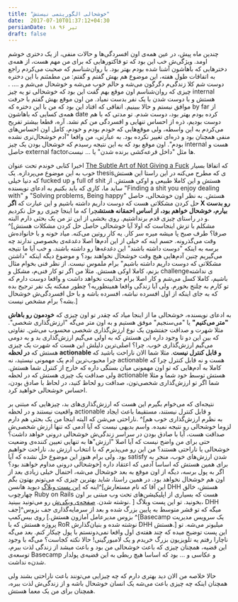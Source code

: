 ```yaml
---
title: "خوشحالی الگوریتمی نیستش"
date:  2017-07-10T01:37:12+04:30
persianDate: ۱۸ تیر ۹۶
draft: false
---
```


چندین ماه پیش، در عین همه‌ی اون افسردگی‌ها و حالات منفی، از یک دختری خوشم اومد. ویژگی‌ش خب این بود که تو فاکتورهایی که برای من مهم هست، از همه‌ی دخترهایی که باهاشون آشنا شده بودم بهتر بود. با روان‌شناسم که صحبت می‌کردم راجع به اتفاقات طول هفته، این موضوع هم بهش گفتم و گفتم: من مطمئنم با این دختره دوست شم کلا زندگی‌م دگرگون می‌شه و حالم خوب می‌شه و خوشحال می‌شم و .... . چیزی که روان‌شناسم اون موقع بهم گفت این بود که خوشحالی تو یه چیز internal هستش و با دوست شدن با یک نفر بدست نمیاد. من اون موقع بهش گفتم با حرفت موافق نیستم و حالا ببینیم. اتفاقی که افتاد این بود که من با این دختره که by far از همه‌ی کسایی که باهاشون date کرده بودم بهتر بود، دوست شدم. تو مدتی که با هم دوست بودیم، ذره از احساس تنهایی و افسردگی من کم نشد. آره، قطعا بیشتر تفریح می‌کردم به این واسطه، ولی موقع‌هایی که خودم بودم و خودم، کامل اون احساس‌های منفی همچنان بود و ذره‌ای تغییر نکرده بود. به عبارتی، من واقعا "آدم خوشحال‌تری نشده بودم". اون موقع بود که به این نتیجه رسیدم که خوشحال بودن یک چیز internal هست و حاصل external factorها مثل "داخل قرعه‌کشی برنده شدن" یا ... نیست. 

اخیرا کتابی خوندم تحت عنوان [The Subtle Art of Not Giving a Fuck](https://www.goodreads.com/book/show/28257707-the-subtle-art-of-not-giving-a-f-ck)
 که اتفاقا بسیار خوب به این موضوع می‌پردازه. یک thesisی که مطرح می‌کنه در این راستا این هستش که دنیا خیلی fucked up و full of shit هستش و این کاملا طبیعی و اوکی هستش. از ساید ما، کاری که باید بکنیم به ادعای نویسنده "Finding a shit you enjoy dealing with" و "Solving problems, Being happy" هستش. به نظر اون خوشحالی، حاصل حل کردن مشکلاتی هست که دوست داریم داشته باشیم و این عبارت که **اگر X رو بدست بیارم، خوشحال خواهم بود، از اساس احمقانه هستش**چرا که ما اینجا چیزی رو حل نکردیم و در راستای چیزی قدم برنداشتیم. روی بخشی از این تز من یک بحثی دارم البته. 
^[مشکلم با تزش اینجاست که اولا آیا خوشحالی حاصل حل کردن مشکلات هستش صرفا؟ طرف صبح پا میشه میره سر کار. یه کار روتین می‌کنه. میاد خونه و با خانواده‌ش وقت می‌گذرونه. حسم اینه که خیلی از این آدم‌ها اصلا دغدغه‌ی بخصوصی ندارند چه برسه به اینکه "دوست داشته باشند" این دغدغه‌ها رو داشته باشند. و خب آیا ما نتیجه می‌گیریم چنین آدم‌هایی هیچ وقت خوشحال نخواهند بود؟ و موضوع دیگه اینکه "داشتن مشکلاتی که دوست داریم داشته باشیم" برام ملموس نیست. از نظر فنی بخوام مثال بزنم، کاملا اوکی هستش. مثلا من اگر تو کار فنی‌م، مشکل و challengeی نداشته باشیم، کاملا کسل می‌شم و کار اصلا برام جذابیت نخواهد داشت و واقعا دوست دارم که تو کارم به چلنج بخورم. ولی آیا زندگی واقعا همینطوریه؟ چطور ممکنه یک نفر ترجیح بده که به جای اینکه از اول افسرده نباشه، افسرده باشه و با حل افسردگی‌ش خوشحال بشه؟ برام مشخص نیست.]

به ادعای نویسنده، خوشحالی ما از اینجا میاد که چقدر تو اون چیزی که **خودمون رو باهاش "متر می‌کنیم"** یا "می‌سنجیم" موفق هستیم و به اون متر می‌گه "ارزش‌گذاری شخصی".  مثلا شهرت و صداقت جفتشون یک نوع ارزش‌گذاری شخصی محسوب می‌شن. تفاوتی که بین این دو تا وجود داره این هستش که به اولی می‌گیم ارزش‌گذاری بد و به دومی می‌گیم ارزش‌گذاری خوب. چرا؟ اصلی‌ترین دلیلش این هست که شهرت یک چیزی هستش که **در لحظه actionable و قابل کنترل نیست**. مثلا شما الان ناراحت باشید که چرا محبوب‌ترین آدم یک مهمونی نیستید، نه actionable هست و نه قابل کنترل چرا که کاملا به آدم‌هایی که تو اون مهمونی میان بستگی داره که خارج از کنترل شما هستش. ولی صداقت یک چیزی هستش که در لحظه actionable هستش توسط خود شما و مثلا شما اگر تو ارزش‌گذاری شخصی‌تون، صداقت رو لحاظ کنید، در لحاظ با صادق بودن، احساس خوشحالی خواهید کرد. 

نتیجه‌ای که می‌خوام بگیرم این هست که ارزش‌گذاری‌های بد، چیزهایی که مبتنی بر واقعیت نیستند و در لحظه actionable و قابل کنترل نیستند، مستقیما باعث ایجاد ناراحتی می‌شن که البته اینجا من یک بحثی هم دارم. 
^[به نظرم ارزش‌گذاری خوب هم لزوما خوشحالی رو نتیجه نمیده. واسم بدیهی نیست که آیا آدمی که تنها ارزش شخصی‌ش صداقت هست، آیا با صادق بودن در سراسر زندگی‌ش خوشحالی درونی خواهد داشت؟ حتی برای من واضح نیست که آیا اصلا "ارزش‌"ها به تنهایی تعیین کننده‌ی وضعیت خوشحالی یا ناراحتی هستند؟ من این رو می‌پذیرم که با انتخاب ارزش بد، ناراحت خواهیم بود. ولی برام هنوز این موضوع حل نشده که آیا satisfy شدن ارزش‌های خوب، منجر به خوشحالی درونی مداوم خواهند بود؟]
برای همین هستش که اساسا آدمی که اعتقاد داره اگر به پول برسه، دیگه از اون موقع به بعد خوشحال می‌شه، احتمال خیلی زیادی بعد از اون هم خوشحال نخواهد بود. در همین راستا، شاید بهترین چیزی که می‌تونم بهتون بگم اینه که [این پست وبلاگ](https://m.signalvnoise.com/the-day-i-became-a-millionaire-55d7dc4d8293)
دیوید هانسن^[این آقا که نام مستعارش DHH هستش، خالق چهارچوب Ruby on Rails هست که بسیاری از اپلیکیشن‌های تحت وب مبتنی بر اون نوشته شدن. [صفحه‌ی ویکی‌ش](https://en.wikipedia.org/wiki/David_Heinemeier_Hansson)
 رو می‌تونید ببینید.
]
بخونید. تو این پست وبلاگ، DHH میگه که تو قشر متوسط به پایین بزرگ شده و بعد از سرمایه‌گذاری جف بزوس^[جف بزوس مدیرعامل آمازون هستش.]
روی بیس‌کمپ ^[Basecamp یک سرویس مدیریت پروژه هستش که با RoR نوشته شده و بنیان‌گذارش DHH هستش.] 
میلیونر می‌شه. تو این پست توضیح میده که چند هفته‌ی اول واقعا نمی‌دونستم با پول چیکار کنم. بعد می‌گه ناچارا رفتم یه تلویزیون بزرگ خریدم و یک لامبورگینی! حالا نکته کجاست؟ می‌گه با وجود این قضیه، همچنان چیزی که باعث خوشحالی من بود و باعث میشد از زندگی لذت ببرم، توسعه‌ی Basecamp و عکاسی و ... بود که اساسا هیچ ربطی به این قضیه‌ی پولدار شدن‌ه نداشت.

حالا خلاصه من الان دید بهتری دارم که چه چیزایی می‌تونند باعث ناراحتی بشند ولی همچنان اینکه چه چیزی باعث می‌شه یک انسان خوشحال باشه و از زندگی‌ش لذت ببره، همچنان برای من یک معما هستش.
